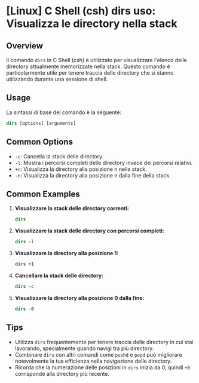 # [Linux] C Shell (csh) dirs uso: Visualizza le directory nella stack

## Overview
Il comando `dirs` in C Shell (csh) è utilizzato per visualizzare l'elenco delle directory attualmente memorizzate nella stack. Questo comando è particolarmente utile per tenere traccia delle directory che si stanno utilizzando durante una sessione di shell.

## Usage
La sintassi di base del comando è la seguente:

```csh
dirs [options] [arguments]
```

## Common Options
- `-c`: Cancella la stack delle directory.
- `-l`: Mostra i percorsi completi delle directory invece dei percorsi relativi.
- `+n`: Visualizza la directory alla posizione n nella stack.
- `-n`: Visualizza la directory alla posizione n dalla fine della stack.

## Common Examples

1. **Visualizzare la stack delle directory correnti:**
   ```csh
   dirs
   ```

2. **Visualizzare la stack delle directory con percorsi completi:**
   ```csh
   dirs -l
   ```

3. **Visualizzare la directory alla posizione 1:**
   ```csh
   dirs +1
   ```

4. **Cancellare la stack delle directory:**
   ```csh
   dirs -c
   ```

5. **Visualizzare la directory alla posizione 0 dalla fine:**
   ```csh
   dirs -0
   ```

## Tips
- Utilizza `dirs` frequentemente per tenere traccia delle directory in cui stai lavorando, specialmente quando navigi tra più directory.
- Combinare `dirs` con altri comandi come `pushd` e `popd` può migliorare notevolmente la tua efficienza nella navigazione delle directory.
- Ricorda che la numerazione delle posizioni in `dirs` inizia da 0, quindi `+0` corrisponde alla directory più recente.